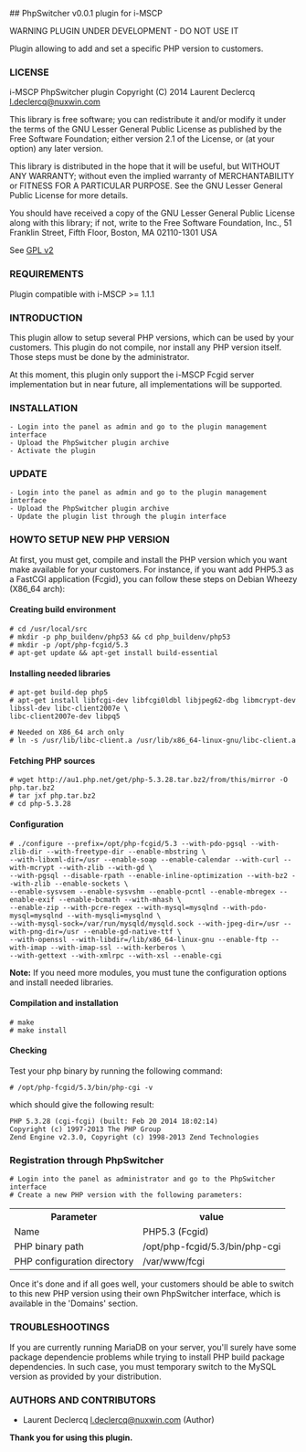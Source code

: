 ## PhpSwitcher v0.0.1 plugin for i-MSCP

WARNING PLUGIN UNDER DEVELOPMENT - DO NOT USE IT

Plugin allowing to add and set a specific PHP version to customers.

### LICENSE

 i-MSCP PhpSwitcher plugin
 Copyright (C) 2014 Laurent Declercq <l.declercq@nuxwin.com>

 This library is free software; you can redistribute it and/or
 modify it under the terms of the GNU Lesser General Public
 License as published by the Free Software Foundation; either
 version 2.1 of the License, or (at your option) any later version.

 This library is distributed in the hope that it will be useful,
 but WITHOUT ANY WARRANTY; without even the implied warranty of
 MERCHANTABILITY or FITNESS FOR A PARTICULAR PURPOSE.  See the GNU
 Lesser General Public License for more details.

 You should have received a copy of the GNU Lesser General Public
 License along with this library; if not, write to the Free Software
 Foundation, Inc., 51 Franklin Street, Fifth Floor, Boston, MA  02110-1301  USA

 See [GPL v2](http://www.gnu.org/licenses/lgpl-2.1.txt "LGPL v2.1")

### REQUIREMENTS

Plugin compatible with i-MSCP >= 1.1.1

### INTRODUCTION

This plugin allow to setup several PHP versions, which can be used by your customers. This plugin do not compile, nor
install any PHP version itself. Those steps must be done by the administrator.

At this moment, this plugin only support the i-MSCP Fcgid server implementation but in near future, all implementations
will be supported.

### INSTALLATION

	- Login into the panel as admin and go to the plugin management interface
	- Upload the PhpSwitcher plugin archive
	- Activate the plugin

### UPDATE

	- Login into the panel as admin and go to the plugin management interface
	- Upload the PhpSwitcher plugin archive
	- Update the plugin list through the plugin interface

### HOWTO SETUP NEW PHP VERSION

At first, you must get, compile and install the PHP version which you want make available for your customers. For instance,
if you want add PHP5.3 as a FastCGI application (Fcgid), you can follow these steps on Debian Wheezy (X86_64 arch):

#### Creating build environment

	# cd /usr/local/src
	# mkdir -p php_buildenv/php53 && cd php_buildenv/php53
	# mkdir -p /opt/php-fcgid/5.3
	# apt-get update && apt-get install build-essential

#### Installing needed libraries

	# apt-get build-dep php5
	# apt-get install libfcgi-dev libfcgi0ldbl libjpeg62-dbg libmcrypt-dev libssl-dev libc-client2007e \
	libc-client2007e-dev libpq5

	# Needed on X86_64 arch only
	# ln -s /usr/lib/libc-client.a /usr/lib/x86_64-linux-gnu/libc-client.a

#### Fetching PHP sources

	# wget http://au1.php.net/get/php-5.3.28.tar.bz2/from/this/mirror -O php.tar.bz2
	# tar jxf php.tar.bz2
	# cd php-5.3.28

#### Configuration

	# ./configure --prefix=/opt/php-fcgid/5.3 --with-pdo-pgsql --with-zlib-dir --with-freetype-dir --enable-mbstring \
	--with-libxml-dir=/usr --enable-soap --enable-calendar --with-curl --with-mcrypt --with-zlib --with-gd \
	--with-pgsql --disable-rpath --enable-inline-optimization --with-bz2 --with-zlib --enable-sockets \
	--enable-sysvsem --enable-sysvshm --enable-pcntl --enable-mbregex --enable-exif --enable-bcmath --with-mhash \
	--enable-zip --with-pcre-regex --with-mysql=mysqlnd --with-pdo-mysql=mysqlnd --with-mysqli=mysqlnd \
	--with-mysql-sock=/var/run/mysqld/mysqld.sock --with-jpeg-dir=/usr --with-png-dir=/usr --enable-gd-native-ttf \
	--with-openssl --with-libdir=/lib/x86_64-linux-gnu --enable-ftp --with-imap --with-imap-ssl --with-kerberos \
	--with-gettext --with-xmlrpc --with-xsl --enable-cgi

**Note:** If you need more modules, you must tune the configuration options and install needed libraries.

#### Compilation and installation

	# make
	# make install

#### Checking

Test your php binary by running the following command:

	# /opt/php-fcgid/5.3/bin/php-cgi -v

which should give the following result:

	PHP 5.3.28 (cgi-fcgi) (built: Feb 20 2014 18:02:14)
	Copyright (c) 1997-2013 The PHP Group
	Zend Engine v2.3.0, Copyright (c) 1998-2013 Zend Technologies

### Registration through PhpSwitcher

	# Login into the panel as administrator and go to the PhpSwitcher interface
	# Create a new PHP version with the following parameters:

<table>
	<tr>
		<th>Parameter</th>
		<th>value</th>
	</tr>
	<tr>
		<td>Name</td>
		<td>PHP5.3 (Fcgid)</td>
	</tr>
	<tr>
		<td>PHP binary path</td>
		<td>/opt/php-fcgid/5.3/bin/php-cgi</td>
	</tr>
	<tr>
		<td>PHP configuration directory</td>
		<td>/var/www/fcgi</td>
	</tr>
</table>

Once it's done and if all goes well, your customers should be able to switch to this new PHP version using their own
PhpSwitcher interface, which is available in the 'Domains' section.

### TROUBLESHOOTINGS

If you are currently running MariaDB on your server, you'll surely have some package dependencie problems while trying
to install PHP build package dependencies. In such case, you must temporary switch to the MySQL version as provided by
your distribution.

### AUTHORS AND CONTRIBUTORS

 * Laurent Declercq <l.declercq@nuxwin.com> (Author)

**Thank you for using this plugin.**
